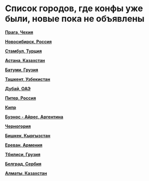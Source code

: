 # Список городов, где конфы уже были, новые пока не объявлены

**[Прага, Чехия](https://t.me/peredelanoconf_czechia)**

**[Новосибирск, Россия](https://t.me/NskDevMeetup)**

**[Стамбул, Турция](https://t.me/peredelanoconf_istanbul)**

**[Астана, Казахстан](https://t.me/peredelano_Astana)**

**[Батуми, Грузия](https://t.me/peredelano_batumi)**

**[Ташкент, Узбекистан](https://t.me/peredelanoconftashkent)**

**[Дубай, ОАЭ](https://t.me/peredelanoconf_dubai)**

**[Питер, Россия](https://t.me/piter_meetup)**

**[Кипр](/./upcoming-events/cyprus.md)**

**[Буэнос - Айрес, Аргентина](/./upcoming-events/argentina.md)**

**[Черногория](/./upcoming-events/montenegro.md)**

**[Бишкек, Кыргызстан](/./upcoming-events/bishkek.md)**

**[Ереван, Армения](/./upcoming-events/Yerevan.md)**

**[Тбилиси, Грузия](/./upcoming-events/tbilisi.md)**

**[Белград, Сербия](/./upcoming-events/Belgrade.md)**

**[Алматы, Казахстан](/./upcoming-events/almaty.md)**
